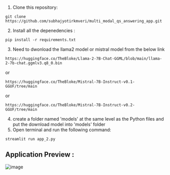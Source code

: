 1. Clone this repository:
   
 ```
 git clone https://github.com/subhajyotirkmveri/multi_modal_qs_answering_app.git
 ```
2. Install all the depenedencies :
   
```
pip install -r requirements.txt
```
3. Need to dwonload the llama2 model or mistral model from the below link
```
https://huggingface.co/TheBloke/Llama-2-7B-Chat-GGML/blob/main/llama-2-7b-chat.ggmlv3.q8_0.bin
```
or 
```
https://huggingface.co/TheBloke/Mistral-7B-Instruct-v0.1-GGUF/tree/main
```
or 

```
https://huggingface.co/TheBloke/Mistral-7B-Instruct-v0.2-GGUF/tree/main
```
4. create a folder named 'models' at the same level as the Python files and  put the download model into 'models' folder 
5. Open terminal and run the following command:
```
streamlit run app_2.py
```
## Application Preview :
![image]((https://github.com/subhajyotirkmveri/multi_modal_qs_answering_app/blob/main/asset/asset.jpeg))
